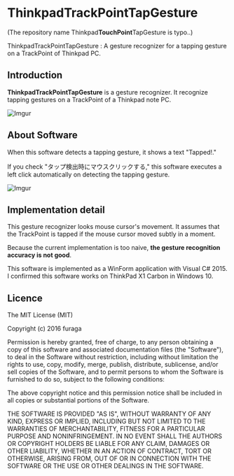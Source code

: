 ﻿ThinkpadTrackPointTapGesture
====================

(The repository name Thinkpad**TouchPoint**TapGesture is typo..)

ThinkpadTrackPointTapGesture : A gesture recognizer for a tapping gesture on a TrackPoint of Thinkpad PC.

Introduction
--------------------

**ThinkpadTrackPointTapGesture** is a gesture recognizer. It recognize tapping gestures on a TrackPoint of a Thinkpad note PC.

![Imgur](http://i.imgur.com/Jetu9Cr.png)


About Software
--------------------

When this software detects a tapping gesture, it shows a text "Tapped!."

If you check "タップ検出時にマウスクリックする," this software executes a left click automatically on detecting the tapping gesture.

![Imgur](http://i.imgur.com/CWO5oVK.png?1)


Implementation detail
--------------------

This gesture recognizer looks mouse cursor's movement. 
It assumes that the TrackPoint is tapped if the mouse cursor moved subtly in a moment.

Because the current implementation is too naive, **the gesture recognition accuracy is not good**. 


This software is implemented as a WinForm application with Visual C# 2015.
I confirmed this software works on ThinkPad X1 Carbon in Windows 10.


Licence
--------------------

The MIT License (MIT)

Copyright (c) 2016 furaga

Permission is hereby granted, free of charge, to any person obtaining a copy of this software and associated documentation files (the "Software"), to deal in the Software without restriction, including without limitation the rights to use, copy, modify, merge, publish, distribute, sublicense, and/or sell copies of the Software, and to permit persons to whom the Software is furnished to do so, subject to the following conditions:

The above copyright notice and this permission notice shall be included in all copies or substantial portions of the Software.

THE SOFTWARE IS PROVIDED "AS IS", WITHOUT WARRANTY OF ANY KIND, EXPRESS OR IMPLIED, INCLUDING BUT NOT LIMITED TO THE WARRANTIES OF MERCHANTABILITY, FITNESS FOR A PARTICULAR PURPOSE AND NONINFRINGEMENT. IN NO EVENT SHALL THE AUTHORS OR COPYRIGHT HOLDERS BE LIABLE FOR ANY CLAIM, DAMAGES OR OTHER LIABILITY, WHETHER IN AN ACTION OF CONTRACT, TORT OR OTHERWISE, ARISING FROM, OUT OF OR IN CONNECTION WITH THE SOFTWARE OR THE USE OR OTHER DEALINGS IN THE SOFTWARE.